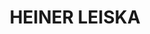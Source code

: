 ---
layout: home
title: HEINER LEISKA
image: LEISKA_201808c01b.jpg
alt: HEINER LEISKA
text:
    top: "Ganz frisch:"
    bottom: "Mein Kuchenbuch CAKE ist verfügbar!"
---
